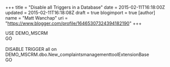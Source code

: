+++
title = "Disable all Triggers in a Database"
date = 2015-02-11T16:18:00Z
updated = 2015-02-11T16:18:08Z
draft = true
blogimport = true 
[author]
	name = "Matt Wanchap"
	uri = "https://www.blogger.com/profile/16465307324394182190"
+++

USE DEMO_MSCRM<br />GO<br /><br />DISABLE TRIGGER all on DEMO_MSCRM.dbo.New_complaintsmanagementtoolExtensionBase<br />GO

